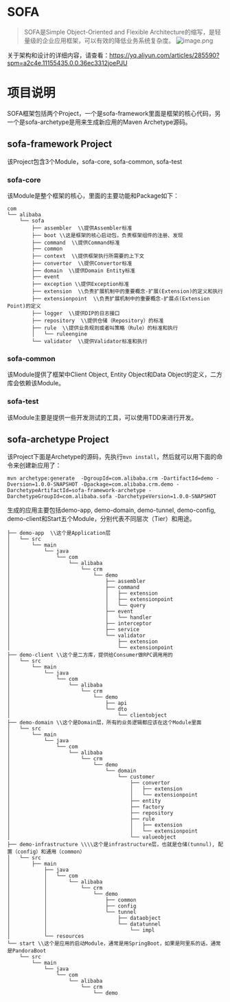 # SOFA
> SOFA是Simple Object-Oriented and Flexible Architecture的缩写，是轻量级的企业应用框架，可以有效的降低业务系统复杂度。
![image.png](http://ata2-img.cn-hangzhou.img-pub.aliyun-inc.com/26321403c9123efc269cb6013c55555f.png)

关于架构和设计的详细内容，请查看：https://yq.aliyun.com/articles/285590?spm=a2c4e.11155435.0.0.36ec3312joePJU

# 项目说明
SOFA框架包括两个Project，一个是sofa-framework里面是框架的核心代码，另一个是sofa-archetype是用来生成新应用的Maven Archetype源码。
## sofa-framework Project
该Project包含3个Module，sofa-core, sofa-common, sofa-test
### sofa-core
该Module是整个框架的核心，里面的主要功能和Package如下：
```
com
└── alibaba
    └── sofa
        ├── assembler  \\提供Assembler标准
        ├── boot \\这是框架的核心启动包，负责框架组件的注册、发现
        ├── command  \\提供Command标准
        ├── common
        ├── context  \\提供框架执行所需要的上下文
        ├── convertor  \\提供Convertor标准
        ├── domain  \\提供Domain Entity标准
        ├── event
        ├── exception \\提供Exception标准
        ├── extension  \\负责扩展机制中的重要概念-扩展(Extension)的定义和执行
        ├── extensionpoint  \\负责扩展机制中的重要概念-扩展点(Extension Point)的定义
        ├── logger  \\提供DIP的日志接口
        ├── repository  \\提供仓储（Repository）的标准
        ├── rule  \\提供业务规则或者叫策略（Rule）的标准和执行
        │   └── ruleengine
        └── validator  \\提供Validator标准和执行
```
### sofa-common
该Module提供了框架中Client Object, Entity Object和Data Object的定义，二方库会依赖该Module。
### sofa-test  
该Module主要是提供一些开发测试的工具，可以使用TDD来进行开发。

## sofa-archetype Project
该Project下面是Archetype的源码，先执行`mvn install`，然后就可以用下面的命令来创建新应用了：
```
mvn archetype:generate  -DgroupId=com.alibaba.crm -DartifactId=demo -Dversion=1.0.0-SNAPSHOT -Dpackage=com.alibaba.crm.demo -DarchetypeArtifactId=sofa-framework-archetype -DarchetypeGroupId=com.alibaba.sofa -DarchetypeVersion=1.0.0-SNAPSHOT
```
生成的应用主要包括demo-app, demo-domain, demo-tunnel, demo-config, demo-client和Start五个Module，分别代表不同层次（Tier）和用途。
```
├── demo-app  \\这个是Application层
│   └── src
│       └── main
│           └── java
│               └── com
│                   └── alibaba
│                       └── crm
│                           └── demo
│                               ├── assembler
│                               ├── command
│                               │   ├── extension
│                               │   ├── extensionpoint
│                               │   └── query
│                               ├── event
│                               │   └── handler
│                               ├── interceptor
│                               ├── service
│                               └── validator
│                                   ├── extension
│                                   └── extensionpoint
├── demo-client \\这个是二方库，提供给Consumer做RPC调用用的
│   └── src
│       └── main
│           └── java
│               └── com
│                   └── alibaba
│                       └── crm
│                           └── demo
│                               ├── api
│                               └── dto
│                                   └── clientobject
├── demo-domain \\这个是Domain层，所有的业务逻辑都应该在这个Module里面
│   └── src
│       └── main
│           └── java
│               └── com
│                   └── alibaba
│                       └── crm
│                           └── demo
│                               └── domain
│                                   └── customer
│                                       ├── convertor
│                                       │   ├── extension
│                                       │   └── extensionpoint
│                                       ├── entity
│                                       ├── factory
│                                       ├── repository
│                                       ├── rule
│                                       │   ├── extension
│                                       │   └── extensionpoint
│                                       └── valueobject
├── demo-infrastructure \\\\这个是infrastructure层，也就是仓储(tunnul), 配置（config）和通用（common）
│   └── src
│       ├── main
│           ├── java
│           │   └── com
│           │       └── alibaba
│           │           └── crm
│           │               └── demo
│           │                   ├── common
│           │                   ├── config
│           │                   └── tunnel
│           │                       ├── dataobject
│           │                       └── datatunnel
│           │                           └── impl
│           └── resources
└── start \\这个是应用的启动Module，通常是用SpringBoot，如果是阿里系的话，通常是PandoraBoot
    └── src
        └── main
            └── java
                └── com
                    └── alibaba
                        └── crm
                            └── demo
```
